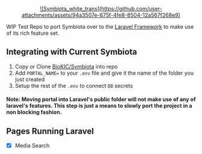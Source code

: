 <p align="center">
    <a href="https://symbiota.org/" target="_blank">
        ![Symbiota_white_trans](https://github.com/user-attachments/assets/94a3507e-675f-4fe8-8504-12a567f268e9)
    </a>
</p>

WIP Test Repo to port Symbiota over to the [Laravel Framework](https://laravel.com/) to make use of its rich feature set.

## Integrating with Current Symbiota
1. Copy or Clone [BioKIC/Symbiota](https://github.com/BioKIC/Symbiota) into repo
2. Add `PORTAL_NAME=` to your `.env` file and give it the name of the folder you just created
3. Setup the rest of the `.env` to connect `DB` secrets

#### Note: Moving portal into Laravel's public folder will not make use of any of laravel's features. This step is just a means to slowly port the project in a non blocking fashion. 

## Pages Running Laravel
- [x] Media Search

